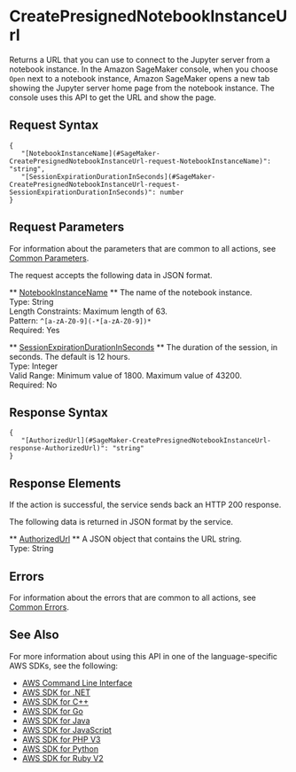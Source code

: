 # CreatePresignedNotebookInstanceUrl<a name="API_CreatePresignedNotebookInstanceUrl"></a>

Returns a URL that you can use to connect to the Jupyter server from a notebook instance\. In the Amazon SageMaker console, when you choose `Open` next to a notebook instance, Amazon SageMaker opens a new tab showing the Jupyter server home page from the notebook instance\. The console uses this API to get the URL and show the page\. 

## Request Syntax<a name="API_CreatePresignedNotebookInstanceUrl_RequestSyntax"></a>

```
{
   "[NotebookInstanceName](#SageMaker-CreatePresignedNotebookInstanceUrl-request-NotebookInstanceName)": "string",
   "[SessionExpirationDurationInSeconds](#SageMaker-CreatePresignedNotebookInstanceUrl-request-SessionExpirationDurationInSeconds)": number
}
```

## Request Parameters<a name="API_CreatePresignedNotebookInstanceUrl_RequestParameters"></a>

For information about the parameters that are common to all actions, see [Common Parameters](CommonParameters.md)\.

The request accepts the following data in JSON format\.

 ** [NotebookInstanceName](#API_CreatePresignedNotebookInstanceUrl_RequestSyntax) **   <a name="SageMaker-CreatePresignedNotebookInstanceUrl-request-NotebookInstanceName"></a>
The name of the notebook instance\.  
Type: String  
Length Constraints: Maximum length of 63\.  
Pattern: `^[a-zA-Z0-9](-*[a-zA-Z0-9])*`   
Required: Yes

 ** [SessionExpirationDurationInSeconds](#API_CreatePresignedNotebookInstanceUrl_RequestSyntax) **   <a name="SageMaker-CreatePresignedNotebookInstanceUrl-request-SessionExpirationDurationInSeconds"></a>
The duration of the session, in seconds\. The default is 12 hours\.  
Type: Integer  
Valid Range: Minimum value of 1800\. Maximum value of 43200\.  
Required: No

## Response Syntax<a name="API_CreatePresignedNotebookInstanceUrl_ResponseSyntax"></a>

```
{
   "[AuthorizedUrl](#SageMaker-CreatePresignedNotebookInstanceUrl-response-AuthorizedUrl)": "string"
}
```

## Response Elements<a name="API_CreatePresignedNotebookInstanceUrl_ResponseElements"></a>

If the action is successful, the service sends back an HTTP 200 response\.

The following data is returned in JSON format by the service\.

 ** [AuthorizedUrl](#API_CreatePresignedNotebookInstanceUrl_ResponseSyntax) **   <a name="SageMaker-CreatePresignedNotebookInstanceUrl-response-AuthorizedUrl"></a>
A JSON object that contains the URL string\.   
Type: String

## Errors<a name="API_CreatePresignedNotebookInstanceUrl_Errors"></a>

For information about the errors that are common to all actions, see [Common Errors](CommonErrors.md)\.

## See Also<a name="API_CreatePresignedNotebookInstanceUrl_SeeAlso"></a>

For more information about using this API in one of the language\-specific AWS SDKs, see the following:
+  [AWS Command Line Interface](https://docs.aws.amazon.com/goto/aws-cli/sagemaker-2017-07-24/CreatePresignedNotebookInstanceUrl) 
+  [AWS SDK for \.NET](https://docs.aws.amazon.com/goto/DotNetSDKV3/sagemaker-2017-07-24/CreatePresignedNotebookInstanceUrl) 
+  [AWS SDK for C\+\+](https://docs.aws.amazon.com/goto/SdkForCpp/sagemaker-2017-07-24/CreatePresignedNotebookInstanceUrl) 
+  [AWS SDK for Go](https://docs.aws.amazon.com/goto/SdkForGoV1/sagemaker-2017-07-24/CreatePresignedNotebookInstanceUrl) 
+  [AWS SDK for Java](https://docs.aws.amazon.com/goto/SdkForJava/sagemaker-2017-07-24/CreatePresignedNotebookInstanceUrl) 
+  [AWS SDK for JavaScript](https://docs.aws.amazon.com/goto/AWSJavaScriptSDK/sagemaker-2017-07-24/CreatePresignedNotebookInstanceUrl) 
+  [AWS SDK for PHP V3](https://docs.aws.amazon.com/goto/SdkForPHPV3/sagemaker-2017-07-24/CreatePresignedNotebookInstanceUrl) 
+  [AWS SDK for Python](https://docs.aws.amazon.com/goto/boto3/sagemaker-2017-07-24/CreatePresignedNotebookInstanceUrl) 
+  [AWS SDK for Ruby V2](https://docs.aws.amazon.com/goto/SdkForRubyV2/sagemaker-2017-07-24/CreatePresignedNotebookInstanceUrl) 